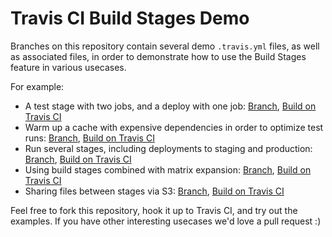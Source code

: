 # Travis CI Build Stages Demo

Branches on this repository contain several demo `.travis.yml` files, as well as associated files, in order to demonstrate how to use the Build Stages feature in various usecases.

For example:

* A test stage with two jobs, and a deploy with one job: [Branch](https://github.com/travis-ci/build-stages-demo/tree/deploy-stage), [Build on Travis CI](https://build-stages-beta.travis-ci.org/travis-ci/build-stages-demo/builds/223978731)
* Warm up a cache with expensive dependencies in order to optimize test runs: [Branch](https://github.com/travis-ci/build-stages-demo/tree/pre-caching-dependencies), [Build on Travis CI](https://build-stages-beta.travis-ci.org/travis-ci/build-stages-demo/builds/224025125)
* Run several stages, including deployments to staging and production: [Branch](https://github.com/travis-ci/build-stages-demo/tree/master), [Build on Travis CI](https://build-stages-beta.travis-ci.org/travis-ci/build-stages-demo/builds/223978563)
* Using build stages combined with matrix expansion: [Branch](https://github.com/travis-ci/build-stages-demo/tree/matrix-expansion), [Build on Travis CI](https://build-stages-beta.travis-ci.org/travis-ci/build-stages-demo/builds/223978873)
* Sharing files between stages via S3: [Branch](https://github.com/travis-ci/build-stages-demo/tree/shared-storage-with-s3), [Build on Travis CI](https://build-stages-beta.travis-ci.org/travis-ci/build-stages-demo/builds/)

Feel free to fork this repository, hook it up to Travis CI, and try out the examples. If you have other interesting usecases we'd love a pull request :)
